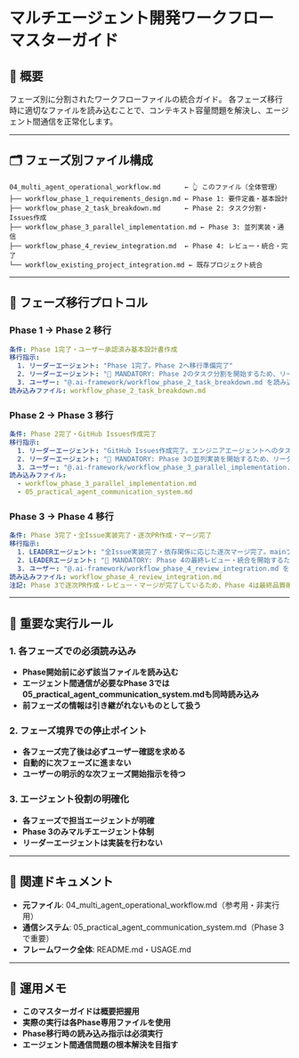 # マルチエージェント開発ワークフロー マスターガイド

## 🎯 概要
フェーズ別に分割されたワークフローファイルの統合ガイド。
各フェーズ移行時に適切なファイルを読み込むことで、コンテキスト容量問題を解決し、エージェント間通信を正常化します。

---

## 🗂️ フェーズ別ファイル構成

```
04_multi_agent_operational_workflow.md      ← 👆 このファイル（全体管理）
├── workflow_phase_1_requirements_design.md ← Phase 1: 要件定義・基本設計
├── workflow_phase_2_task_breakdown.md      ← Phase 2: タスク分割・Issues作成
├── workflow_phase_3_parallel_implementation.md ← Phase 3: 並列実装・通信
├── workflow_phase_4_review_integration.md  ← Phase 4: レビュー・統合・完了
└── workflow_existing_project_integration.md ← 既存プロジェクト統合
```

---

## 🔄 フェーズ移行プロトコル

### **Phase 1 → Phase 2 移行**
```yaml
条件: Phase 1完了・ユーザー承認済み基本設計書作成
移行指示: 
  1. リーダーエージェント: "Phase 1完了。Phase 2へ移行準備完了"
  2. リーダーエージェント: "🚨 MANDATORY: Phase 2のタスク分割を開始するため、リーダーエージェントに @.ai-framework/workflow_phase_2_task_breakdown.md を読み込ませてください。"
  3. ユーザー: "@.ai-framework/workflow_phase_2_task_breakdown.md を読み込んでPhase 2を開始してください"
読み込みファイル: workflow_phase_2_task_breakdown.md
```

### **Phase 2 → Phase 3 移行**
```yaml
条件: Phase 2完了・GitHub Issues作成完了
移行指示:
  1. リーダーエージェント: "GitHub Issues作成完了。エンジニアエージェントへのタスク分配準備完了"
  2. リーダーエージェント: "🚨 MANDATORY: Phase 3の並列実装を開始するため、リーダーエージェントに @.ai-framework/workflow_phase_3_parallel_implementation.md と @.ai-framework/05_practical_agent_communication_system.md を読み込ませてください。"
  3. ユーザー: "@.ai-framework/workflow_phase_3_parallel_implementation.md と @.ai-framework/05_practical_agent_communication_system.md を読み込んでPhase 3を開始してください"
読み込みファイル: 
  - workflow_phase_3_parallel_implementation.md
  - 05_practical_agent_communication_system.md
```

### **Phase 3 → Phase 4 移行**
```yaml
条件: Phase 3完了・全Issue実装完了・逐次PR作成・マージ完了
移行指示:
  1. LEADERエージェント: "全Issue実装完了・依存関係に応じた逐次マージ完了。mainブランチに全機能統合済み"
  2. LEADERエージェント: "🚨 MANDATORY: Phase 4の最終レビュー・統合を開始するため、リーダーエージェントに @.ai-framework/workflow_phase_4_review_integration.md を読み込ませてください。"
  3. ユーザー: "@.ai-framework/workflow_phase_4_review_integration.md を読み込んでPhase 4を開始してください"
読み込みファイル: workflow_phase_4_review_integration.md
注記: Phase 3で逐次PR作成・レビュー・マージが完了しているため、Phase 4は最終品質確認・プロジェクト完了処理
```

---

## 🚨 重要な実行ルール

### **1. 各フェーズでの必須読み込み**
- **Phase開始前に必ず該当ファイルを読み込む**
- **エージェント間通信が必要なPhase 3では05_practical_agent_communication_system.mdも同時読み込み**
- **前フェーズの情報は引き継がれないものとして扱う**

### **2. フェーズ境界での停止ポイント**
- **各フェーズ完了後は必ずユーザー確認を求める**
- **自動的に次フェーズに進まない**
- **ユーザーの明示的な次フェーズ開始指示を待つ**

### **3. エージェント役割の明確化**
- **各フェーズで担当エージェントが明確**
- **Phase 3のみマルチエージェント体制**
- **リーダーエージェントは実装を行わない**


---

## 🔗 関連ドキュメント
- **元ファイル**: 04_multi_agent_operational_workflow.md（参考用・非実行用）
- **通信システム**: 05_practical_agent_communication_system.md（Phase 3で重要）
- **フレームワーク全体**: README.md・USAGE.md

---

## 📝 運用メモ
- **このマスターガイドは概要把握用**
- **実際の実行は各Phase専用ファイルを使用**
- **Phase移行時の読み込み指示は必須実行**
- **エージェント間通信問題の根本解決を目指す** 